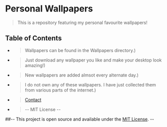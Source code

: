 # Personal Wallpapers
> This is a repository featuring my personal favourite wallpapers!



## Table of Contents
* >Wallpapers can be found in the Wallpapers directory.)
* >Just download any wallpaper you like and make your desktop look amazing!)
* >New wallpapers are added almsot every alternate day.)
* >I do not own any of these wallpapers. I have just collected them from various parts of the internet.)
* >[Contact](#code.relatrino@gmail.com)
* >-- MIT License --



##-- This project is open source and available under the [MIT License](). --



